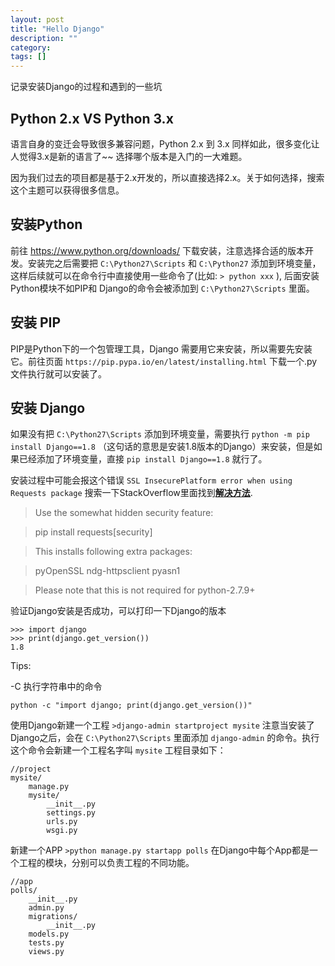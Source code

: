 ```yaml
---
layout: post
title: "Hello Django"
description: ""
category: 
tags: []
---
```


记录安装Django的过程和遇到的一些坑

## Python 2.x VS Python 3.x

语言自身的变迁会导致很多兼容问题，Python 2.x 到 3.x 同样如此，很多变化让人觉得3.x是新的语言了~~ 选择哪个版本是入门的一大难题。

因为我们过去的项目都是基于2.x开发的，所以直接选择2.x。关于如何选择，搜索这个主题可以获得很多信息。

## 安装Python

前往 https://www.python.org/downloads/ 下载安装，注意选择合适的版本开发。安装完之后需要把 `C:\Python27\Scripts` 和 `C:\Python27` 添加到环境变量，这样后续就可以在命令行中直接使用一些命令了(比如: `> python xxx` ), 后面安装Python模块不如PIP和
Django的命令会被添加到 `C:\Python27\Scripts` 里面。

## 安装 PIP

PIP是Python下的一个包管理工具，Django 需要用它来安装，所以需要先安装它。前往页面 `https://pip.pypa.io/en/latest/installing.html` 下载一个.py 文件执行就可以安装了。

## 安装 Django

如果没有把 `C:\Python27\Scripts` 添加到环境变量，需要执行 `python -m pip install Django==1.8` （这句话的意思是安装1.8版本的Django）来安装，但是如果已经添加了环境变量，直接 `pip install Django==1.8` 就行了。

安装过程中可能会报这个错误 `SSL InsecurePlatform error when using Requests package` 搜索一下StackOverflow里面找到[**解决方法**](http://stackoverflow.com/questions/29099404/ssl-insecureplatform-error-when-using-requests-package). 

> Use the somewhat hidden security feature:

>  pip install requests[security]

>  This installs following extra packages:
 
>  pyOpenSSL
>  ndg-httpsclient
>  pyasn1

>  Please note that this is not required for python-2.7.9+


验证Django安装是否成功，可以打印一下Django的版本

```
>>> import django
>>> print(django.get_version())
1.8
```

Tips:

-C 执行字符串中的命令

```
python -c "import django; print(django.get_version())"
```

使用Django新建一个工程 `>django-admin startproject mysite` 注意当安装了Django之后，会在 `C:\Python27\Scripts` 里面添加 `django-admin` 的命令。执行这个命令会新建一个工程名字叫 `mysite` 工程目录如下：

```
//project
mysite/
    manage.py
    mysite/
        __init__.py
        settings.py
        urls.py
        wsgi.py
```

新建一个APP `>python manage.py startapp polls` 在Django中每个App都是一个工程的模块，分别可以负责工程的不同功能。

```
//app
polls/
    __init__.py
    admin.py
    migrations/
        __init__.py
    models.py
    tests.py
    views.py
```


